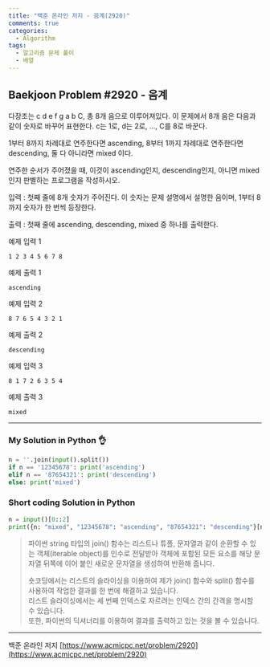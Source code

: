 ```yaml
---
title: "백준 온라인 저지 - 음계(2920)"
comments: true
categories:
  - Algorithm
tags:
  - 알고리즘 문제 풀이
  - 배열
---
```


## Baekjoon Problem #2920 - 음계

다장조는 c d e f g a b C, 총 8개 음으로 이루어져있다. 이 문제에서 8개 음은 다음과 같이 숫자로 바꾸어 표현한다. c는 1로, d는 2로, ..., C를 8로 바꾼다.

1부터 8까지 차례대로 연주한다면 ascending, 8부터 1까지 차례대로 연주한다면 descending, 둘 다 아니라면 mixed 이다.

연주한 순서가 주어졌을 때, 이것이 ascending인지, descending인지, 아니면 mixed인지 판별하는 프로그램을 작성하시오.

입력
: 첫째 줄에 8개 숫자가 주어진다. 이 숫자는 문제 설명에서 설명한 음이며, 1부터 8까지 숫자가 한 번씩 등장한다.

출력
: 첫째 줄에 ascending, descending, mixed 중 하나를 출력한다.

예제 입력 1
```
1 2 3 4 5 6 7 8
```

예제 출력 1
```
ascending
```

예제 입력 2
```
8 7 6 5 4 3 2 1
```

예제 출력 2
```
descending
```

예제 입력 3
```
8 1 7 2 6 3 5 4
```

예제 출력 3
```
mixed
```

***
### My Solution in Python :ok_hand:

```python
n = ''.join(input().split())
if n == '12345678': print('ascending')
elif n == '87654321': print('descending')
else: print('mixed')
```

### Short coding Solution in Python

```python
n = input()[0::2]
print({n: "mixed", "12345678": "ascending", "87654321": "descending"}[n])
```

> 파이썬 string 타입의 join() 함수는 리스트나 튜플, 문자열과 같이 순환할 수 있는 객체(iterable object)를 인수로 전달받아 객체에 포함된 모든 요소를 해당 문자열 뒤쪽에 이어 붙인 새로운 문자열을 생성하여 반환해 줍니다.
> 
> 숏코딩에서는 리스트의 슬라이싱을 이용하여 제가 join() 함수와 split() 함수를 사용하여 작업한 결과를 한 번에 해결하고 있습니다.  
> 리스트 슬라이싱에서는 세 번째 인덱스로 자르려는 인덱스 간의 간격을 명시할 수 있습니다.  
> 또한, 파이썬의 딕셔너리를 이용하여 결과를 출력하고 있는 것을 볼 수 있습니다.

***
백준 온라인 저지 [https://www.acmicpc.net/problem/2920](https://www.acmicpc.net/problem/2920)
